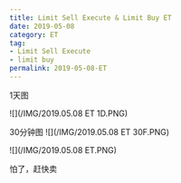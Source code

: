```yaml
---
title: Limit Sell Execute & Limit Buy ET
date: 2019-05-08
category: ET
tag:
- Limit Sell Execute
- limit buy
permalink: 2019-05-08-ET
---
```

1天图

![](/IMG/2019.05.08 ET 1D.PNG)

30分钟图
![](/IMG/2019.05.08 ET 30F.PNG)

![](/IMG/2019.05.08 ET.PNG)

怕了，赶快卖
